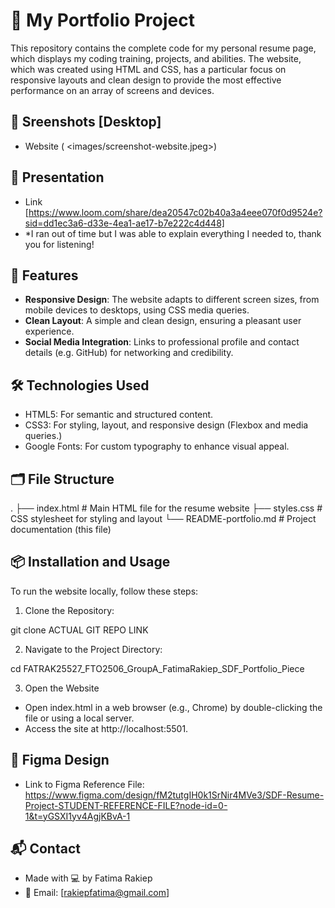 # 🌱 My Portfolio Project 

This repository contains the complete code for my personal resume page, which displays my coding training, projects, and abilities.  The website, which was created using HTML and CSS, has a particular focus on responsive layouts and clean design to provide the most effective performance on an array of screens and devices.

## 📸 Sreenshots [Desktop]
- Website ( <images/screenshot-website.jpeg>)

## 🎤 Presentation 
- Link [https://www.loom.com/share/dea20547c02b40a3a4eee070f0d9524e?sid=dd1ec3a6-d33e-4ea1-ae17-b7e222c4d448] 
- *I ran out of time but I was able to explain everything I needed to, thank you for listening!


## 🚀 Features
- **Responsive Design**: The website adapts to different screen sizes, from mobile devices to desktops, using CSS media queries.
- **Clean Layout**: A simple and clean design, ensuring a pleasant user experience.
- **Social Media Integration**: Links to professional profile and contact details (e.g. GitHub) for networking and credibility.

## 🛠️ Technologies Used
- HTML5: For semantic and structured content.
- CSS3: For styling, layout, and responsive design (Flexbox and media queries.)
- Google Fonts: For custom typography to enhance visual appeal.

## 🗂️ File Structure
.
├── index.html            # Main HTML file for the resume website
├── styles.css            # CSS stylesheet for styling and layout
└── README-portfolio.md   # Project documentation (this file)

## 📦 Installation and Usage
To run the website locally, follow these steps:

1. Clone the Repository:

git clone ACTUAL GIT REPO LINK 

2. Navigate to the Project Directory:

cd FATRAK25527_FTO2506_GroupA_FatimaRakiep_SDF_Portfolio_Piece 

3. Open the Website
- Open index.html in a web browser (e.g., Chrome) by double-clicking the file or using a local server.
- Access the site at http://localhost:5501.

## 🎨 Figma Design 

- Link to Figma Reference File: https://www.figma.com/design/fM2tutgIH0k1SrNir4MVe3/SDF-Resume-Project-STUDENT-REFERENCE-FILE?node-id=0-1&t=yGSXI1yv4AgjKBvA-1

## 📬 Contact
- Made with 💻 by Fatima Rakiep
- 📧 Email: [rakiepfatima@gmail.com]
